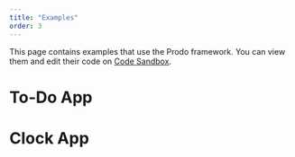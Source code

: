 ```yaml
---
title: "Examples"
order: 3
---
```


This page contains examples that use the Prodo framework. You can view them and
edit their code on [Code Sandbox](https://codesandbox.io).

# To-Do App

# Clock App
